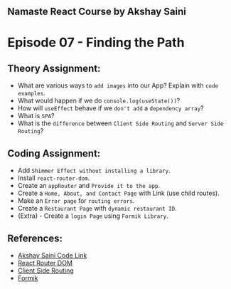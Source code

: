 ## Namaste React Course by Akshay Saini

# Episode 07 - Finding the Path

## Theory Assignment:

- What are various ways to `add images` into our App? Explain with `code examples`.
- What would happen if we do `console.log(useState())`?
- How will `useEffect` behave if we `don't add` a `dependency array`?
- What is `SPA`?
- What is the `difference` between `Client Side Routing` and `Server Side Routing`?

## Coding Assignment:

- Add `Shimmer Effect without installing a library`.
- Install `react-router-dom`.
- Create an `appRouter` and `Provide it to the app`.
- Create a `Home, About, and Contact Page` with Link (use child routes).
- Make an `Error page` for `routing errors`.
- Create a `Restaurant Page` with `dynamic restaurant ID`.
- (Extra) - Create a `login Page` using `Formik Library`.

## References:

- [Akshay Saini Code Link](https://bitbucket.org/namastedev/namaste-react-live/src/master/)
- [React Router DOM](https://reactrouter.com/en/main)
- [Client Side Routing](https://reactrouter.com/en/main/start/overview)
- [Formik](https://formik.org/)
